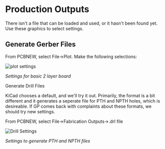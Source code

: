 # Production Outputs

There isn't a file that can be loaded and used, or it hasn't been found yet.  Use these graphics to select settings.

## Generate Gerber Files

From PCBNEW, select File->Plot.  Make the following selections:

![plot settings](https://github.com/sparkfun/SparkFun-KiCad-Libraries/raw/master/Documentation/Pictures/PlotSettings.png)

*Settings for basic 2 layer board*

Generate Drill Files

KiCad chooses a default, and we'll try it out.  Primarily, the format is a bit different and it generates a seperate file for PTH and NPTH holes, which is desireable.  If GP comes back with complaints about these formats, we should try new settings.

From PCBNEW, select File->Fabrication Outputs->.drl file

![Drill Settings](https://github.com/sparkfun/SparkFun-KiCad-Libraries/raw/master/Documentation/Pictures/DrillSettings.png)

*Settings to generate PTH and NPTH files*